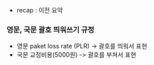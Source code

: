 - recap : 이전 요약

### 영문, 국문 괄호 띄워쓰기 규정
- 영문 paket loss rate (PLR) -> 괄호를 띄워서 표현
- 국문 교정비용(5000원) -> 괄호를 부쳐서 표현